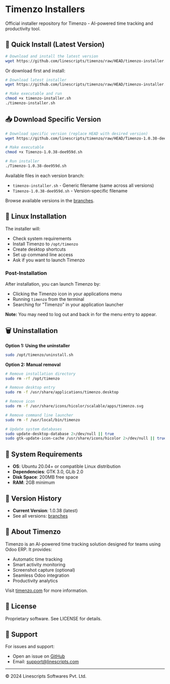 # Timenzo Installers

Official installer repository for Timenzo - AI-powered time tracking and productivity tool.

## 🚀 Quick Install (Latest Version)

```bash
# Download and install the latest version
wget https://github.com/linescripts/timenzo/raw/HEAD/timenzo-installer.sh && chmod +x timenzo-installer.sh && ./timenzo-installer.sh
```

Or download first and install:

```bash
# Download latest installer
wget https://github.com/linescripts/timenzo/raw/HEAD/timenzo-installer.sh

# Make executable and run
chmod +x timenzo-installer.sh
./timenzo-installer.sh
```

## 📥 Download Specific Version

```bash
# Download specific version (replace HEAD with desired version)
wget https://github.com/linescripts/timenzo/raw/HEAD/Timenzo-1.0.38-dee959d.sh

# Make executable
chmod +x Timenzo-1.0.38-dee959d.sh

# Run installer
./Timenzo-1.0.38-dee959d.sh
```

Available files in each version branch:
- `timenzo-installer.sh` - Generic filename (same across all versions)
- `Timenzo-1.0.38-dee959d.sh` - Version-specific filename

Browse available versions in the [branches](https://github.com/linescripts/timenzo/branches).

## 🐧 Linux Installation

The installer will:
- Check system requirements
- Install Timenzo to `/opt/timenzo`
- Create desktop shortcuts
- Set up command line access
- Ask if you want to launch Timenzo

### Post-Installation

After installation, you can launch Timenzo by:
- Clicking the Timenzo icon in your applications menu
- Running `timenzo` from the terminal
- Searching for "Timenzo" in your application launcher

**Note:** You may need to log out and back in for the menu entry to appear.

## 🗑️ Uninstallation

**Option 1: Using the uninstaller**
```bash
sudo /opt/timenzo/uninstall.sh
```

**Option 2: Manual removal**
```bash
# Remove installation directory
sudo rm -rf /opt/timenzo

# Remove desktop entry
sudo rm -f /usr/share/applications/timenzo.desktop

# Remove icon
sudo rm -f /usr/share/icons/hicolor/scalable/apps/timenzo.svg

# Remove command line launcher
sudo rm -f /usr/local/bin/timenzo

# Update system databases
sudo update-desktop-database 2>/dev/null || true
sudo gtk-update-icon-cache /usr/share/icons/hicolor 2>/dev/null || true
```

## 🔧 System Requirements

- **OS**: Ubuntu 20.04+ or compatible Linux distribution
- **Dependencies**: GTK 3.0, GLib 2.0
- **Disk Space**: 200MB free space
- **RAM**: 2GB minimum

## 📝 Version History

- **Current Version**: 1.0.38 (latest)
- See all versions: [branches](https://github.com/linescripts/timenzo/branches)

## 🏢 About Timenzo

Timenzo is an AI-powered time tracking solution designed for teams using Odoo ERP. It provides:

- Automatic time tracking
- Smart activity monitoring
- Screenshot capture (optional)
- Seamless Odoo integration
- Productivity analytics

Visit [timenzo.com](https://timenzo.com) for more information.

## 📄 License

Proprietary software. See LICENSE for details.

## 🐛 Support

For issues and support:
- Open an issue on [GitHub](https://github.com/linescripts/timenzo/issues)
- Email: support@linescripts.com

---
© 2024 Linescripts Softwares Pvt. Ltd.